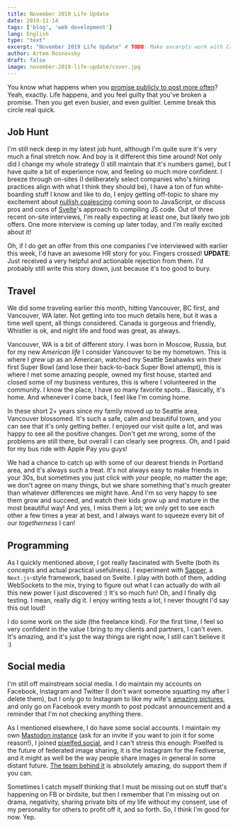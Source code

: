 ```yaml
---
title: November 2019 Life Update 
date: 2019-11-14
tags: ['blog', 'web development']
lang: English
type: "text"
excerpt: "November 2019 Life Update" # TODO: Make excerpts work with Casper
author: Artem Rosnovsky
draft: false
image: november-2019-life-update/cover.jpg
---
```


You know what happens when you [promise publicly to post more often](/blog/2019/10/01/moving-forward/)? Yeah, exactly. Life happens, and you feel guilty that you've broken a promise. Then you get even busier, and even guiltier. Lemme break this circle real quick. 

## Job Hunt

I'm still neck deep in my latest job hunt, although I'm quite sure it's very much a final stretch now. And boy is it different this time around! Not only did I change my whole strategy (I still maintain that it's numbers game), but I have quite a bit of experience now, and feeling so much more confident. I breeze through on-sites (I deliberately select companies who's hiring practices align with what I think they should be), I have a ton of fun white-boarding stuff I know and like to do, I enjoy getting off-topic to share my excitement about [nullish coalescing](https://github.com/tc39/proposal-nullish-coalescing) coming soon to JavaScript, or discuss pros and cons of [Svelte](https://svelte.dev)'s approach to compiling JS code. Out of three recent on-site interviews, I'm really expecting at least one, but likely two job offers. One more interview is coming up later today, and I'm really excited about it!

Oh, if I do get an offer from this one companies I've interviewed with earlier this week, I'd have an awesome HR story for you. Fingers crossed! **UPDATE**: Just received a very helpful and actionable rejection from them. I'd probably still write this story down, just because it's too good to bury.

## Travel

We did some traveling earlier this month, hitting Vancouver, BC first, and Vancouver, WA later. Not getting into too much details here, but it was a time well spent, all things considered. Canada is gorgeous and friendly, Whistler is ok, and night life and food was great, as always.

Vancouver, WA is a bit of different story. I was born in Moscow, Russia, but for my new _American life_ I consider Vancouver to be my hometown. This is where I _grew up_ as an American, watched my Seattle Seahawks win their first Super Bowl (and lose their back-to-back Super Bowl attempt), this is where I met some amazing people, owned my first house, started and closed some of my business ventures, this is where I volunteered in the community. I know the place, I have so many favorite spots... Basically, it's home. And whenever I come back, I feel like I'm coming home.

In these short 2+ years since my family moved up to Seattle area, Vancouver blossomed. It's such a safe, calm and beautiful town, and you can see that it's only getting better. I enjoyed our visit quite a lot, and was happy to see all the positive changes. Don't get me wrong, some of the problems are still there, but overall I can clearly see progress. Oh, and I paid for my bus ride with Apple Pay you guys!

We had a chance to catch up with some of our dearest friends in Portland area, and it's always such a treat. It's not always easy to make friends in your 30s, but sometimes you just click with _your_ people, no matter the age; we don't agree on many things, but we share something that's much greater than whatever differences we might have. And I'm so very happy to see them grow and succeed, and watch their kids grow up and mature in the most beautiful way! And yes, I miss them a lot; we only get to see each other a few times a year at best, and I always want to squeeze every bit of our _togetherness_ I can!

## Programming

As I quickly mentioned above, I got really fascinated with Svelte (both its concepts and actual practical usefulness). I experiment with [Sapper](https://sapper.svelte.dev), a `Next.js`-style framework, based on Svelte. I play with both of them, adding WebSockets to the mix, trying to figure out what I can actually do with all this new power I just discovered :) It's so much fun! Oh, and I finally dig testing. I mean, really dig it. I enjoy writing tests a lot, I never thought I'd say this out loud!

I do some work on the side (the freelance kind). For the first time, I feel so very confident in the value I bring to my clients and partners, I can't even. It's amazing, and it's just the way things are right now, I still can't believe it :)

## Social media

I'm still off mainstream social media. I do maintain my accounts on Facebook, Instagram and Twitter (I don't want someone squatting my after I delete them), but I only go to Instagram to like my wife's [amazing pictures](https://instagram.com/roshelen), and only go on Facebook every month to post podcast announcement and a reminder that I'm not checking anything there.

As I mentioned elsewhere, I do have some social accounts. I maintain my own [Mastodon instance](https://social.rosnovsky.us/) (ask for an invite if you want to join it for some reason!), I joined [pixelfed.social](https://pixelfed.social/rosnovsky), and I can't stress this enough: Pixelfed is the future of federated image sharing, it is the Instagram for the Fediverse, and it might as well be the way people share images in general in some distant future. [The team behind it](https://opencollective.com/pixelfed) is absolutely amazing, do support them if you can.

Sometimes I catch myself thinking that I must be missing out on stuff that's happening on FB or birdsite, but then I remember that I'm missing out on drama, negativity, sharing private bits of my life without my consent, use of my personality for others to profit off it, and so forth. So, I think I'm good for now. Yep. 
